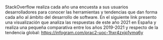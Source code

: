 StackOverflow realiza cada año una encuesta a sus usuarios desarrolladores para conocer las herramientas y tendencias que dan forma cada año al ámbito del desarrollo de software. En el siguiente link presento una visualización que analiza las respuestas de este año 2021 en España y realiza una pequeña comparativa entre los años 2019-2021 y respecto de la tendencia global:
https://infogram.com/prac2-uoc-1hxr4zxjp1ymq6y
